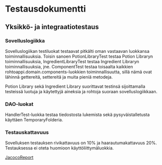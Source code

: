 # Testausdokumentti

## Yksikkö- ja integraatiotestaus

### Sovelluslogiikka

Sovelluslogiikan testiluokat testaavat pitkälti oman vastaavan luokkansa toiminnallisuuksia. Toisin sanoen PotionLibraryTest testaa Potion Libraryn toiminnallisuuksia, IngredientLibraryTest testaa Ingredient Libraryn toiminnallisuuksia, jne. ComponentTest testaa toisaalta kaikkien rohtoappi.domain.components-luokkien toiminnallisuutta, sillä nämä ovat lähinnä gettereitä, settereitä ja muita pieniä metodeja.

Potion Library sekä Ingredient Library suorittavat testinsä sijoittamalla testeissä luotuja ja käytettyjä aineksia ja rohtoja suoraan sovelluslogiikkaan.

### DAO-luokat

HandlerTest-luokka testaa tiedostosta lukemista sekä pysyväistalletusta käyttäen TemporaryFolderia.


### Testauskattavuus

Sovelluksen testauksen rivikattavuus on 10% ja haarautumakattavuus 20%. Testauksessa ei oteta huomioon käyttöliittymäluokkia.

[JacocoReport]()


